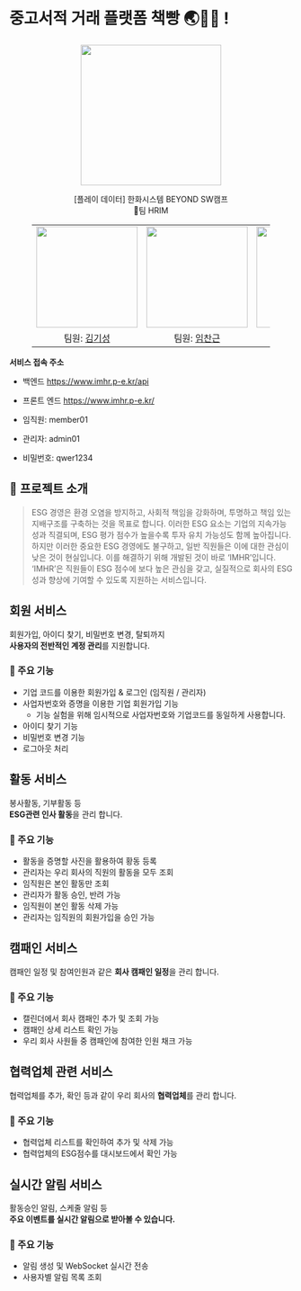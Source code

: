 # 중고서적 거래 플랫폼 책빵 🌏🙋‍♂️ !
<p align="middle" style="margin: 0; padding: 0;">
  <img width="250px" src="https://github.com/user-attachments/assets/7cb81506-35bb-4770-99ee-d2dc8821f443">
</p>


<p align="middle">
[플레이 데이터] 한화시스템 BEYOND SW캠프
<br>🥪팀 HRIM
</p>


<figure>
    <table>
      <tr>
        <td align="center"><img src="https://github.com/user-attachments/assets/8561224e-faa1-4321-a405-c5ccc0af318e" width="180px"/></td>
        <td align="center"><img src="https://github.com/user-attachments/assets/c2abc45b-e8b9-46e4-a035-29d044fab79a" width="180px"/></td>
	      <td align="center"><img src="https://github.com/user-attachments/assets/eef835ff-d5e7-48ca-b7a0-5fa9ada8b747" width="180px"/></td>
        <td align="center"><img src="https://github.com/user-attachments/assets/83abbd5a-6d3a-43a4-8d74-ead06057cf56" width="180px"/></td>
      </tr>
      <tr>
        <td align="center">팀원: <a href="https://github.com/saway126">김기성</a></td>
        <td align="center">팀원: <a href="https://github.com/ChangeunLim" >임찬근</a></td>
        <td align="center"><strong>팀장</strong>: <a href="https://github.com/InukChoi">최인욱</a></td>
	<td align="center">팀원: <a href="https://github.com/choi-won-ik" >최원익</a></td>
      </tr>
    </table>
</figure>

**서비스 접속 주소**
- 백엔드 https://www.imhr.p-e.kr/api

- 프론트 엔드 https://www.imhr.p-e.kr/

- 임직원: member01
- 관리자: admin01
- 비밀번호: qwer1234

## 📝 프로젝트 소개

> ESG 경영은 환경 오염을 방지하고, 사회적 책임을 강화하며, 투명하고 책임 있는 지배구조를 구축하는 것을 목표로 합니다. 이러한 ESG 요소는 기업의 지속가능성과 직결되며, ESG 평가 점수가 높을수록 투자 유치 가능성도 함께 높아집니다.
> 하지만 이러한 중요한 ESG 경영에도 불구하고, 일반 직원들은 이에 대한 관심이 낮은 것이 현실입니다. 이를 해결하기 위해 개발된 것이 바로 ‘IMHR’입니다. ‘IMHR’은 직원들이 ESG 점수에 보다 높은 관심을 갖고, 실질적으로 회사의 ESG 성과 향상에 기여할 수 있도록 지원하는 서비스입니다.

## 회원 서비스

회원가입, 아이디 찾기, 비밀번호 변경, 탈퇴까지  
**사용자의 전반적인 계정 관리**를 지원합니다.

### 🔹 주요 기능
- 기업 코드를 이용한 회원가입 & 로그인 (임직원 / 관리자)
- 사업자번호와 증명을 이용한 기업 회원가입 기능
  - 기능 실험을 위해 임시적으로 사업자번호와 기업코드를 동일하게 사용합니다.
- 아이디 찾기 기능
- 비밀번호 변경 기능
- 로그아웃 처리

## 활동 서비스

봉사활동, 기부활동 등   
**ESG관련 인사 활동**을 관리 합니다.

### 🔹 주요 기능
- 활동을 증명할 사진을 활용하여 황동 등록
- 관리자는 우리 회사의 직원의 활동을 모두 조회
- 임직원은 본인 활동만 조회
- 관리자가 활동 승인, 반려 가능
- 임직원이 본인 활동 삭제 가능
- 관리자는 임직원의 회원가입을 승인 가능


## 캠패인 서비스

캠패인 일정 및 참여인원과 같은
**회사 캠패인 일정**을 관리 합니다.

### 🔹 주요 기능
- 캘린더에서 회사 캠패인 추가 및 조회 가능
- 캠패인 상세 리스트 확인 가능
- 우리 회사 사원들 중 캠패인에 참여한 인원 채크 가능


## 협력업체 관련 서비스

협력업체를 추가, 확인 등과 같이 우리 회사의
**협력업체**를 관리 합니다.

### 🔹 주요 기능
- 협력업체 리스트를 확인하여 추가 및 삭제 가능
- 협력업체의 ESG점수를 대시보드에서 확인 가능

## 실시간 알림 서비스

활동승인 알림, 스케줄 알림 등  
**주요 이벤트를 실시간 알림으로 받아볼 수 있습니다.**

### 🔹 주요 기능
- 알림 생성 및 WebSocket 실시간 전송
- 사용자별 알림 목록 조회
